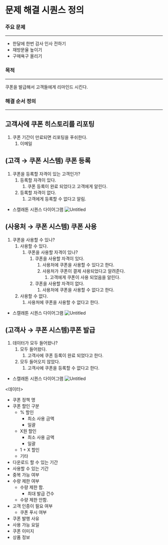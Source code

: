 # 문제 해결 시퀀스 정의

### 주요 문제

---

- 한달에 한번 감사 인사 전하기
- 재방문율 높이기
- 구매욕구 올리기

### 목적

---

쿠폰을 발급해서 고객들에게 리마인드 시킨다.

### 해결 순서 정의

---


## 고객사에 쿠폰 히스토리를 리포팅
1. 쿠폰 기간이 만료되면 리포팅을 푸쉬한다.
   1. 이메일

## (고객 → 쿠폰 시스템) 쿠폰 등록
1. 쿠폰을 등록할 자격이 있는 고객인가?
    1. 등록할 자격이 있다.
        1. 쿠폰 등록이 완료 되었다고 고객에게 알린다.
    2. 등록할 자격이 없다.
        1. 고객에게 등록할 수 없다고 알림.
- 스캘래톤 시퀀스 다이어그램
  ![Untitled](https://user-images.githubusercontent.com/48946398/226094470-c5a1bad4-88d1-44ed-b077-0ab78ee99b65.png)

## (사용처 →  쿠폰 시스템) 쿠폰 사용
1. 쿠폰을 사용할 수 있나?
    1. 사용할 수 있다.
        1. 쿠폰을 사용할 자격이 있나?
            1. 쿠폰을 사용할 자격이 있다.
                1. 사용처에 쿠폰을 사용할 수 있다고 한다.
                2. 사용처가 쿠폰이 결제 사용되었다고 알려준다.
                    1. 고객에게 쿠폰이 사용 되었음을 알린다.
             2. 쿠폰을 사용할 자격이 없다.
                1. 사용처에 쿠폰을 사용할 수 없다고 한다.
    2. 사용할 수 없다.
        1. 사용처에 쿠폰을 사용할 수 없다고 한다.
- 스캘래톤 시퀀스 다이어그램
![Untitled](https://user-images.githubusercontent.com/48946398/226094569-c3390b5d-d612-452d-aede-5b178bc9a979.png)

## (고객사 → 쿠폰 시스템)쿠폰 발급
1. 데이터가 모두 들어왔나?
    1. 모두 들어왔다.
        1. 고객사에 쿠폰 등록이 완료 되었다고 한다.
    2. 모두 들어오지 않았다.
        1. 고객사에 쿠폰을 등록할 수 없다고 한다.
- 스캘래톤 시퀀스 다이어그램
![Untitled](https://user-images.githubusercontent.com/48946398/226095173-0f33aaac-d093-4531-9bfb-3223ae470932.png)

<데이터>
- 쿠폰 정책 명
- 쿠폰 할인 구분
    - % 할인
        - 최소 사용 금액
        - 일괄
    - X원 할인
        - 최소 사용 금액
        - 일괄
    - 1 + X 할인
    - 기타
- 다운로드 할 수 있는 기간
- 사용할 수 있는 기간
- 중복 가능 여부
- 수량 제한 여부
    - 수량 제한 함.
        - 최대 발급 건수
    - 수량 제한 안함.
- 고객 인증이 필요 여부
    - 쿠폰 푸시 여부
- 쿠폰 발행 사유
- 사용 가능 요일
- 쿠폰 이미지
- 상품 정보